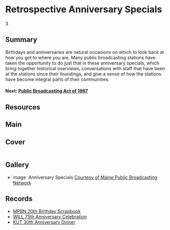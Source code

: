# Retrospective Anniversary Specials

3

## Summary

Birthdays and anniversaries are natural occasions on which to look back at how you got to where you are. Many public broadcasting stations have taken the opportunity to do just that in these anniversary specials, which bring together historical overviews, conversations with staff that have been at the stations since their foundings, and give a sense of how the stations have become integral parts of their communities.

#### Next: [Public Broadcasting Act of 1967](/exhibits/station-histories/public-broadcasting-act)

## Resources

## Main

## Cover
  <img title="Cover Image" alt="" src="https://s3.amazonaws.com/americanarchive.org/exhibits/AAPB_Exhibit_StationHistories_image2.jpg">

## Gallery
  - <a class="type">image</a>
    <img alt="" src="hhttps://s3.amazonaws.com/americanarchive.org/exhibits/AAPB_Exhibit_StationHistories_image2.jpg">
    <a class="caption-text">Anniversary Specials</a>
    <a class="credit-link" href="http://americanarchive.org/catalog/cpb-aacip_245-214mwb7d">Courtesy of Maine Public Broadcasting Network</a>
    <a class="asset-url" href="http://americanarchive.org/catalog/cpb-aacip_245-214mwb7d"></a>

## Records

- [MPBN 20th Birthday Scrapbook](/catalog/cpb-aacip_245-214mwb7d)
- [WILL 75th Anniversary Celebration](/catalog/cpb-aacip_16-79v15q57)
- [KUT 30th Anniversary Dinner](/catalog/cpb-aacip_402-70zpch1s)
